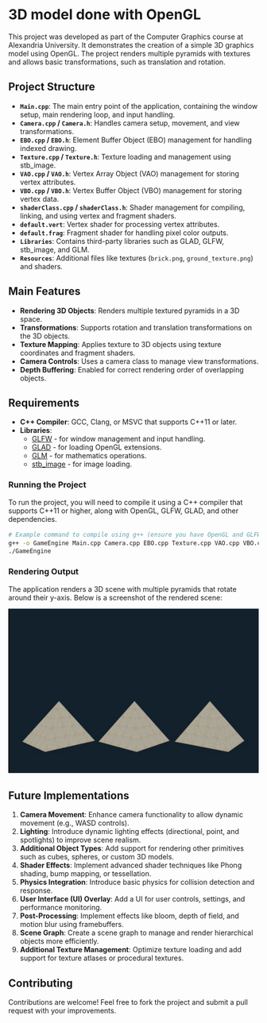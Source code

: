 # 3D model done with OpenGL

This project was developed as part of the Computer Graphics course at Alexandria University. It demonstrates the creation of a simple 3D graphics model using OpenGL. The project renders multiple pyramids with textures and allows basic transformations, such as translation and rotation.

## Project Structure

- **`Main.cpp`**: The main entry point of the application, containing the window setup, main rendering loop, and input handling.
- **`Camera.cpp` / `Camera.h`**: Handles camera setup, movement, and view transformations.
- **`EBO.cpp` / `EBO.h`**: Element Buffer Object (EBO) management for handling indexed drawing.
- **`Texture.cpp` / `Texture.h`**: Texture loading and management using stb_image.
- **`VAO.cpp` / `VAO.h`**: Vertex Array Object (VAO) management for storing vertex attributes.
- **`VBO.cpp` / `VBO.h`**: Vertex Buffer Object (VBO) management for storing vertex data.
- **`shaderClass.cpp` / `shaderClass.h`**: Shader management for compiling, linking, and using vertex and fragment shaders.
- **`default.vert`**: Vertex shader for processing vertex attributes.
- **`default.frag`**: Fragment shader for handling pixel color outputs.
- **`Libraries`**: Contains third-party libraries such as GLAD, GLFW, stb_image, and GLM.
- **`Resources`**: Additional files like textures (`brick.png`, `ground_texture.png`) and shaders.

## Main Features

- **Rendering 3D Objects**: Renders multiple textured pyramids in a 3D space.
- **Transformations**: Supports rotation and translation transformations on the 3D objects.
- **Texture Mapping**: Applies texture to 3D objects using texture coordinates and fragment shaders.
- **Camera Controls**: Uses a camera class to manage view transformations.
- **Depth Buffering**: Enabled for correct rendering order of overlapping objects.

## Requirements

- **C++ Compiler**: GCC, Clang, or MSVC that supports C++11 or later.
- **Libraries**:
  - [GLFW](https://www.glfw.org/) - for window management and input handling.
  - [GLAD](https://glad.dav1d.de/) - for loading OpenGL extensions.
  - [GLM](https://github.com/g-truc/glm) - for mathematics operations.
  - [stb_image](https://github.com/nothings/stb) - for image loading.


### Running the Project

To run the project, you will need to compile it using a C++ compiler that supports C++11 or higher, along with OpenGL, GLFW, GLAD, and other dependencies.

```bash
# Example command to compile using g++ (ensure you have OpenGL and GLFW installed)
g++ -o GameEngine Main.cpp Camera.cpp EBO.cpp Texture.cpp VAO.cpp VBO.cpp shaderClass.cpp glad.c -lglfw -lGL -ldl
./GameEngine
```

### Rendering Output

The application renders a 3D scene with multiple pyramids that rotate around their y-axis. Below is a screenshot of the rendered scene:

![Rendering Output](Render.png)


## Future Implementations

1. **Camera Movement**: Enhance camera functionality to allow dynamic movement (e.g., WASD controls).
2. **Lighting**: Introduce dynamic lighting effects (directional, point, and spotlights) to improve scene realism.
3. **Additional Object Types**: Add support for rendering other primitives such as cubes, spheres, or custom 3D models.
4. **Shader Effects**: Implement advanced shader techniques like Phong shading, bump mapping, or tessellation.
5. **Physics Integration**: Introduce basic physics for collision detection and response.
6. **User Interface (UI) Overlay**: Add a UI for user controls, settings, and performance monitoring.
7. **Post-Processing**: Implement effects like bloom, depth of field, and motion blur using framebuffers.
8. **Scene Graph**: Create a scene graph to manage and render hierarchical objects more efficiently.
9. **Additional Texture Management**: Optimize texture loading and add support for texture atlases or procedural textures.



## Contributing

Contributions are welcome! Feel free to fork the project and submit a pull request with your improvements.
